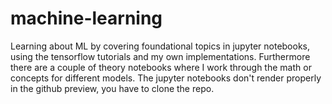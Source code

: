 # machine-learning
Learning about ML by covering foundational topics in jupyter notebooks, using the tensorflow tutorials and my own implementations. Furthermore there are a couple of theory notebooks where I work through the math or concepts for different models.
The jupyter notebooks don't render properly in the github preview, you have to clone the repo.
